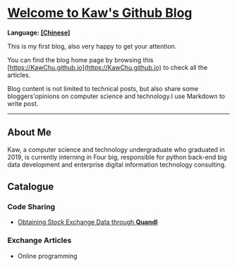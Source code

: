 # **[Welcome to Kaw's Github Blog](https://KawChu.github.io)**

**Language: [[Chinese]](https://KawChu.github.io/page_cn)**

This is my first blog, also very happy to get your attention.

You can find the blog home page by browsing this [https://KawChu.github.io](https://KawChu.github.io) to check all the articles. 

Blog content is not limited to technical posts, but also share some bloggers'opinions on computer science and technology.I use Markdown to write post.

***

## **About Me**
Kaw, a computer science and technology undergraduate who graduated in 2019, is currently interning in Four big, responsible for python back-end big data development and enterprise digital information technology consulting.

## **Catalogue**

### Code Sharing
* [Obtaining Stock Exchange Data through **Quandl**](https://KawChu.github.io/code_file/quandl_en)

### Exchange Articles
* Online programming
